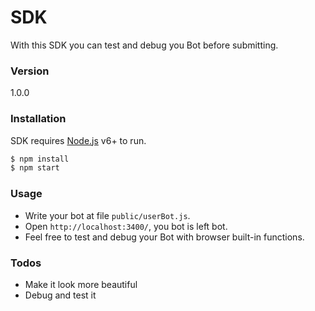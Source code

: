 # SDK

With this SDK you can test and debug you Bot before submitting.

### Version
1.0.0

### Installation

SDK requires [Node.js](https://nodejs.org/) v6+ to run.

```sh
$ npm install
$ npm start
```

### Usage

- Write your bot at file `public/userBot.js`.
- Open `http://localhost:3400/`, you bot is left bot.
- Feel free to test and debug your Bot with browser built-in functions.

### Todos

 - Make it look more beautiful
 - Debug and test it
